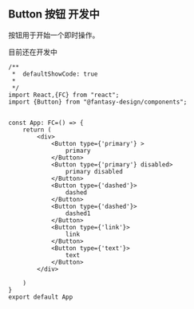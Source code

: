 ## Button 按钮 <Badge>开发中</Badge>

按钮用于开始一个即时操作。

<Alert type="info">
  目前还在开发中
</Alert>

```tsx
/**
 *  defaultShowCode: true
 *  
 */
import React,{FC} from "react";
import {Button} from "@fantasy-design/components";


const App: FC=() => {
    return (
        <div>
            <Button type={'primary'} >
                primary
            </Button>
            <Button type={'primary'} disabled>
                primary disabled 
            </Button>
            <Button type={'dashed'}>
                dashed
            </Button>
            <Button type={'dashed'}>
                dashed1
            </Button>
            <Button type={'link'}>
                link
            </Button>
            <Button type={'text'}>
                text
            </Button>
        </div>
        
    )
}
export default App
```
<API src="@fantasy-design/components/Button"></API>